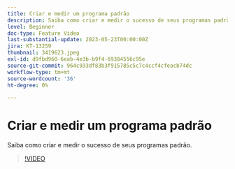 ```yaml
---
title: Criar e medir um programa padrão
description: Saiba como criar e medir o sucesso de seus programas padrão.
level: Beginner
doc-type: Feature Video
last-substantial-update: 2023-05-23T00:00:00Z
jira: KT-13259
thumbnail: 3419623.jpeg
exl-id: d9fbd960-6eab-4e3b-b9f4-69384556c95e
source-git-commit: 964c933df83b3f915785c5c7c4ccf4cfeacb74dc
workflow-type: tm+mt
source-wordcount: '36'
ht-degree: 0%

---
```



# Criar e medir um programa padrão

Saiba como criar e medir o sucesso de seus programas padrão.

>[!VIDEO](https://video.tv.adobe.com/v/3419623/?learn=on)
